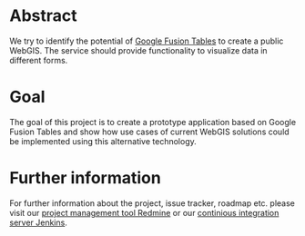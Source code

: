 # Abstract
We try to identify the potential of [Google Fusion Tables](http://www.google.com/fusiontables/) to create a public WebGIS. The service should provide functionality to visualize data in different forms.
 

# Goal
The goal of this project is to create a prototype application based on Google Fusion Tables and show how use cases of current WebGIS solutions could be implemented using this alternative technology.

# Further information
For further information about the project, issue tracker, roadmap etc. please visit our [project management tool Redmine](http://redmine.rdmr.ch) or our [continious integration server Jenkins](http://jenkins.rdmr.ch:8080).
